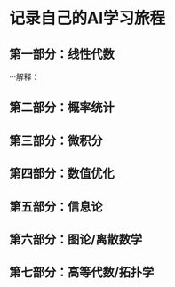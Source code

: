 # 记录自己的AI学习旅程
## 第一部分：线性代数
···解释：
## 第二部分：概率统计
## 第三部分：微积分
## 第四部分：数值优化
## 第五部分：信息论
## 第六部分：图论/离散数学
## 第七部分：高等代数/拓扑学
